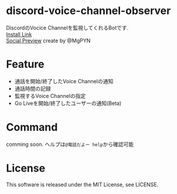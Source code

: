 # discord-voice-channel-observer
DiscordのVocice Channelを監視してくれるBotです.   
[Install Link](https://discord.com/oauth2/authorize?client_id=714992069265063946&permissions=33572880&scope=bot)   
[Social Preview](img/call-chan.png) create by @MgPYN

# Feature
* 通話を開始/終了したVoice Channelの通知
* 通話時間の記録
* 監視するVoice Channelの指定
* Go Liveを開始/終了したユーザーの通知(Beta)

# Command
comming soon.
ヘルプは`@電話だよー help`から確認可能

# License
This software is released under the MIT License, see LICENSE.
